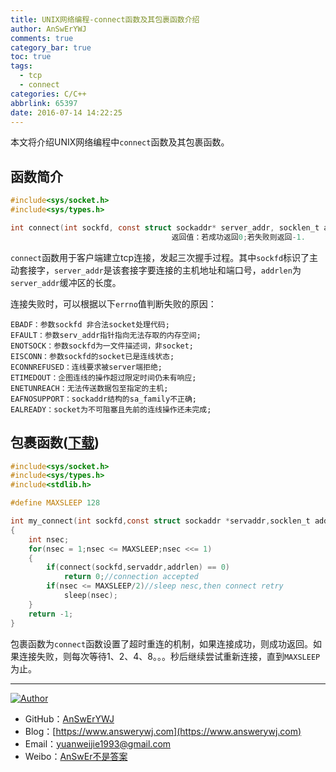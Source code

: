 ```yaml
---
title: UNIX网络编程-connect函数及其包裹函数介绍
author: AnSwErYWJ
comments: true
category_bar: true
toc: true
tags:
  - tcp
  - connect
categories: C/C++
abbrlink: 65397
date: 2016-07-14 14:22:25
---
```


本文将介绍UNIX网络编程中`connect`函数及其包裹函数。

<!--more-->

## 函数简介
```C
#include<sys/socket.h>
#include<sys/types.h>

int connect(int sockfd, const struct sockaddr* server_addr, socklen_t addrlen);
									返回值：若成功返回0;若失败则返回-1.
```

`connect`函数用于客户端建立tcp连接，发起三次握手过程。其中`sockfd`标识了主动套接字，`server_addr`是该套接字要连接的主机地址和端口号，`addrlen`为`server_addr`缓冲区的长度。


连接失败时，可以根据以下`errno`值判断失败的原因：
```
EBADF：参数sockfd 非合法socket处理代码;
EFAULT：参数serv_addr指针指向无法存取的内存空间;
ENOTSOCK：参数sockfd为一文件描述词，非socket;
EISCONN：参数sockfd的socket已是连线状态;
ECONNREFUSED：连线要求被server端拒绝;
ETIMEDOUT：企图连线的操作超过限定时间仍未有响应;
ENETUNREACH：无法传送数据包至指定的主机;
EAFNOSUPPORT：sockaddr结构的sa_family不正确;
EALREADY：socket为不可阻塞且先前的连线操作还未完成;
```

## 包裹函数([下载](https://github.com/AnSwErYWJ/UNP/blob/master/TCP/Connect.c))
```C
#include<sys/socket.h>
#include<sys/types.h>
#include<stdlib.h>

#define MAXSLEEP 128

int my_connect(int sockfd,const struct sockaddr *servaddr,socklen_t addrlen)
{
    int nsec;
    for(nsec = 1;nsec <= MAXSLEEP;nsec <<= 1)
    {
        if(connect(sockfd,servaddr,addrlen) == 0)
            return 0;//connection accepted
        if(nsec <= MAXSLEEP/2)//sleep nesc,then connect retry
            sleep(nsec);
    }
    return -1;
}
```

包裹函数为`connect`函数设置了超时重连的机制，如果连接成功，则成功返回。如果连接失败，则每次等待1、2、4、8。。。秒后继续尝试重新连接，直到`MAXSLEEP`为止。

-----

<a href="#"><img src="https://img.shields.io/badge/Author-AnSwErYWJ-blue" alt="Author"></a>
- GitHub：[AnSwErYWJ](https://github.com/AnSwErYWJ)
- Blog：[https://www.answerywj.com](https://www.answerywj.com) 
- Email：[yuanweijie1993@gmail.com](https://mail.google.com)
- Weibo：[AnSwEr不是答案](https://weibo.com/1783591593)